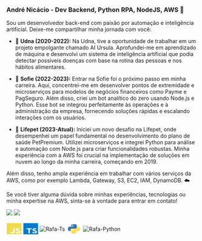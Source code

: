 ### André Nicácio - Dev Backend, Python RPA, NodeJS, AWS 🎒

Sou um desenvolvedor back-end com paixão por automação e inteligência artificial. Deixe-me compartilhar minha jornada com você: 

- 🤖 **Udna (2020-2022):** Na Udna, tive a oportunidade de trabalhar em um projeto empolgante chamado AI Ursula. Aprofundei-me em aprendizado de máquina e desenvolvi um sistema de inteligência artificial que podia detectar possíveis doenças com base na rotina das pessoas e nos hábitos alimentares.

- 💼 **Sofie (2022-2023):** Entrar na Sofie foi o próximo passo em minha carreira. Aqui, concentrei-me em desenvolver pontos de extremidade e microserviços para modelos de negócios financeiros como Payme e PagSeguro. Além disso, criei um bot analítico do zero usando Node.js e Python. Esse bot se integrou perfeitamente às operações e à administração da empresa, fornecendo soluções rápidas e escalando interações com os usuários.

- 🚀 **Lifepet (2023-Atual):** Iniciei um novo desafio na Lifepet, onde desempenhei um papel fundamental no desenvolvimento do plano de saúde PetPremium. Utilizei microserviços e integrei Python para análise e automação com Node.js para criar funcionalidades robustas. Minha experiência com a AWS foi crucial na implementação de soluções em nuvem ao longo da minha carreira, começando em 2019.

Além disso, tenho ampla experiência em trabalhar com vários serviços da AWS, como por exemplo Lambda, Gateway, S3, EC2, IAM, DynamoDB. ☁️

Se você tiver alguma dúvida sobre minhas experiências, tecnologias ou minha expertise na AWS, sinta-se à vontade para entrar em contato!

<div> 
  <a href = "https://x.gd/VOYnp"><img src="https://img.shields.io/badge/WhatsApp-25D366?style=for-the-badge&logo=whatsapp&logoColor=white" target="_blank"></a>
  <a href="https://www.linkedin.com/in/andr%C3%A9-nic%C3%A1cio-653b7a171/" target="_blank"><img src="https://img.shields.io/badge/-LinkedIn-%230077B5?style=for-the-badge&logo=linkedin&logoColor=white" target="_blank"></a> 
  
</div>

<div style="display: inline_block"><br>
  <img align="center" alt="Rafa-Js" height="30" width="40" src="https://raw.githubusercontent.com/devicons/devicon/master/icons/javascript/javascript-plain.svg">
  <img align="center" alt="Rafa-Ts" height="30" width="40" src="https://raw.githubusercontent.com/devicons/devicon/master/icons/typescript/typescript-plain.svg">
  
  <img align="center" alt="Rafa-Ts" height="30" width="40" src="https://cdn.jsdelivr.net/gh/devicons/devicon/icons/nodejs/nodejs-original-wordmark.svg" />
                  
  <img align="center" alt="Rafa-Python" height="30" width="40" src="https://raw.githubusercontent.com/devicons/devicon/master/icons/python/python-original.svg">


  <img align="center" alt="Rafa-Python" height="30" width="40" src="https://cdn.jsdelivr.net/gh/devicons/devicon/icons/amazonwebservices/amazonwebservices-plain-wordmark.svg" />
            
</div>

